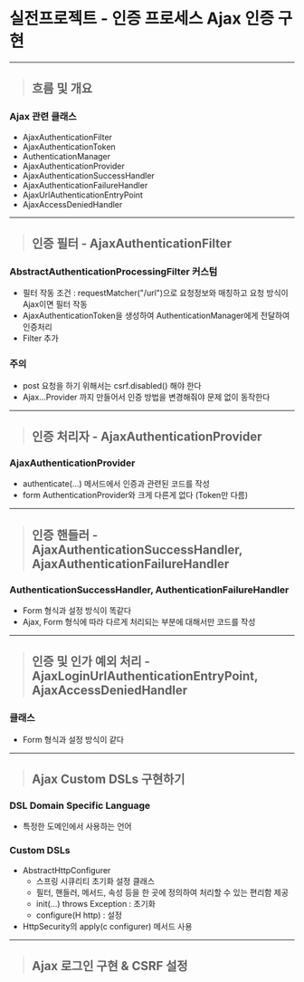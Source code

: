 
# 실전프로젝트 - 인증 프로세스 Ajax 인증 구현

------------------------------------------------------------------------------------------------------------------------

> ## 흐름 및 개요

### Ajax 관련 클래스
- AjaxAuthenticationFilter
- AjaxAuthenticationToken
- AuthenticationManager
- AjaxAuthenticationProvider
- AjaxAuthenticationSuccessHandler
- AjaxAuthenticationFailureHandler
- AjaxUrlAuthenticationEntryPoint
- AjaxAccessDeniedHandler

------------------------------------------------------------------------------------------------------------------------

> ## 인증 필터 - AjaxAuthenticationFilter

### AbstractAuthenticationProcessingFilter 커스텀
- 필터 작동 조건 : requestMatcher("/url")으로 요청정보와 매칭하고 요청 방식이 Ajax이면 필터 작동
- AjaxAuthenticationToken을 생성하여 AuthenticationManager에게 전달하여 인증처리
- Filter 추가


### 주의
- post 요청을 하기 위해서는 csrf.disabled() 해야 한다
- Ajax...Provider 까지 만들어서 인증 방법을 변경해줘야 문제 없이 동작한다

------------------------------------------------------------------------------------------------------------------------

> ## 인증 처리자 - AjaxAuthenticationProvider

### AjaxAuthenticationProvider
- authenticate(...) 메서드에서 인증과 관련된 코드를 작성
- form AuthenticationProvider와 크게 다른게 없다 (Token만 다름)

------------------------------------------------------------------------------------------------------------------------

> ## 인증 핸들러 - AjaxAuthenticationSuccessHandler, AjaxAuthenticationFailureHandler

### AuthenticationSuccessHandler, AuthenticationFailureHandler
- Form 형식과 설정 방식이 똑같다
- Ajax, Form 형식에 따라 다르게 처리되는 부분에 대해서만 코드를 작성

------------------------------------------------------------------------------------------------------------------------

> ## 인증 및 인가 예외 처리 - AjaxLoginUrlAuthenticationEntryPoint, AjaxAccessDeniedHandler

### 클래스
- Form 형식과 설정 방식이 같다

------------------------------------------------------------------------------------------------------------------------

> ## Ajax Custom DSLs 구현하기

### DSL Domain Specific Language
- 특정한 도메인에서 사용하는 언어


### Custom DSLs
- AbstractHttpConfigurer
  - 스프링 시큐리티 초기화 설정 클래스
  - 필터, 핸들러, 메서드, 속성 등을 한 곳에 정의하여 처리할 수 있는 편리함 제공
  - init(...) throws Exception : 초기화
  - configure(H http) : 설정
- HttpSecurity의 apply(c configurer) 메서드 사용

------------------------------------------------------------------------------------------------------------------------

> ## Ajax 로그인 구현 & CSRF 설정
















